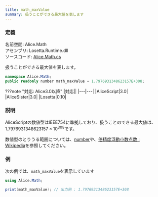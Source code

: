 ```yaml
---
title: math_maxValue
summary: 扱うことができる最大値を表します
---
```


### 定義
名前空間: Alice.Math<br/>
アセンブリ: Losetta.Runtime.dll<br/>
ソースコード: [Alice.Math.cs](https://github.com/WSOFT-Project/Losetta/blob/master/Losetta.Runtime/Alice.Math.cs)

扱うことができる最大値を表します。

```cs title="AliceScript"
namespace Alice.Math;
public readonly number math_maxValue = 1.7976931348623157E+308;
```

???note "対応: Alice3.0以降"
    |対応||
    |---|---|
    |AliceScript|3.0|
    |AliceSister|3.0|
    |Losetta|0.10|

### 説明
AliceScriptの数値型はIEEE754に準拠しており、扱うことのできる最大値は、${1.7976931348623157 \times 10^{308} }$です。

数値型のとりうる範囲については、[number](../../number/index.md)や、[倍精度浮動小数点数 : Wikipedia](https://ja.wikipedia.org/wiki/%E5%80%8D%E7%B2%BE%E5%BA%A6%E6%B5%AE%E5%8B%95%E5%B0%8F%E6%95%B0%E7%82%B9%E6%95%B0)を参照してください。

### 例
次の例では、`math_maxValue`を表示しています

```cs title="AliceScript"
using Alice.Math;

print(math_maxValue); // 出力例 : 1.7976931348623157E+308
```